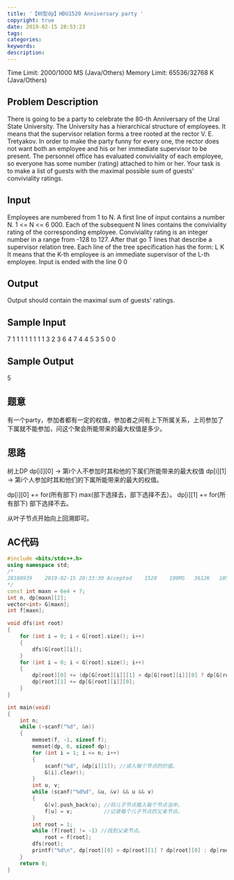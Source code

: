 ```yaml
---
title: '【树型dp】HDU1520 Anniversary party '
copyright: true
date: 2019-02-15 20:53:23
tags:
categories:
keywords:
description:
---
```



Time Limit: 2000/1000 MS (Java/Others)    Memory Limit: 65536/32768 K (Java/Others)

## Problem Description
There is going to be a party to celebrate the 80-th Anniversary of the Ural State University. The University has a hierarchical structure of employees. It means that the supervisor relation forms a tree rooted at the rector V. E. Tretyakov. In order to make the party funny for every one, the rector does not want both an employee and his or her immediate supervisor to be present. The personnel office has evaluated conviviality of each employee, so everyone has some number (rating) attached to him or her. Your task is to make a list of guests with the maximal possible sum of guests' conviviality ratings.
 <!-- more -->

## Input
Employees are numbered from 1 to N. A first line of input contains a number N. 1 <= N <= 6 000. Each of the subsequent N lines contains the conviviality rating of the corresponding employee. Conviviality rating is an integer number in a range from -128 to 127. After that go T lines that describe a supervisor relation tree. Each line of the tree specification has the form: 
L K 
It means that the K-th employee is an immediate supervisor of the L-th employee. Input is ended with the line 
0 0
 

## Output
Output should contain the maximal sum of guests' ratings.
 

## Sample Input
7
1
1
1
1
1
1
1
1 3
2 3
6 4
7 4
4 5
3 5
0 0
 

## Sample Output
5

## 题意
有一个party，参加者都有一定的权值，参加者之间有上下所属关系，上司参加了下属就不能参加，问这个聚会所能带来的最大权值是多少。

## 思路
树上DP
dp[i]][0] -> 第i个人不参加时其和他的下属们所能带来的最大权值
dp[i][1] -> 第i个人参加时其和他们的下属所能带来的最大的权值。

dp[i][0] += for(所有部下) max(部下选择去，部下选择不去）。
dp[i][1] += for(所有部下) 部下选择不去。

从叶子节点开始向上回溯即可。

## AC代码
```c++
#include <bits/stdc++.h>
using namespace std;
/*
28188939	2019-02-15 20:33:30	Accepted	1520	109MS	3612K	1055 B	G++	古弦
*/
const int maxn = 6e4 + 7;
int n, dp[maxn][2];
vector<int> G[maxn];
int f[maxn];

void dfs(int root)
{
    for (int i = 0; i < G[root].size(); i++)
    {
        dfs(G[root][i]);
    }
    for (int i = 0; i < G[root].size(); i++)
    {
        dp[root][0] += (dp[G[root][i]][1] > dp[G[root][i]][0] ? dp[G[root][i]][1] : dp[G[root][i]][0]);
        dp[root][1] += dp[G[root][i]][0];
    }
}

int main(void)
{
    int n;
    while (~scanf("%d", &n))
    {
        memset(f, -1, sizeof f);
        memset(dp, 0, sizeof dp);
        for (int i = 1; i <= n; i++)
        {
            scanf("%d", &dp[i][1]); //读入每个节点的价值。
            G[i].clear();
        }
        int u, v;
        while (scanf("%d%d", &u, &v) && u && v)
        {
            G[v].push_back(u); //将儿子节点推入每个节点当中。
            f[u] = v;          //记录每个儿子节点的父亲节点。
        }
        int root = 1;
        while (f[root] != -1) //找到父亲节点。
            root = f[root];
        dfs(root);
        printf("%d\n", dp[root][0] > dp[root][1] ? dp[root][0] : dp[root][1]);
    }
    return 0;
}
```
